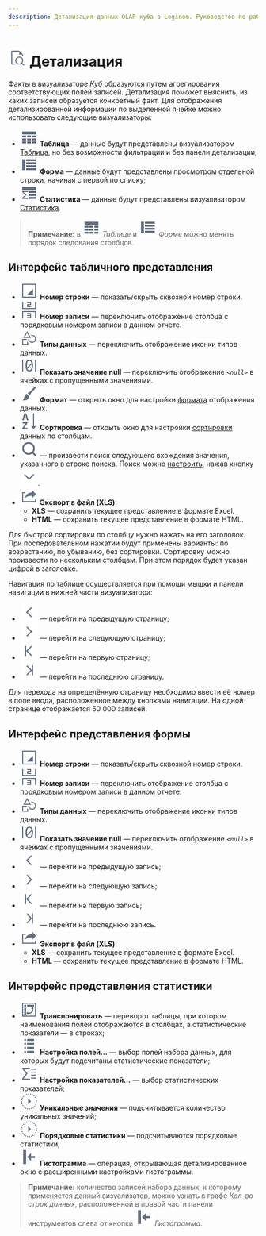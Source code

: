 ```yaml
---
description: Детализация данных OLAP куба в Loginom. Руководство по работе с интерфейсами табличного представления, представления формы и представления статистики. Настройка полей.
---
```

# ![Детализация](./../../images/icons/common/toolbar-controls/show-fast-viewer_default.svg) Детализация

Факты в визуализаторе *Куб* образуются путем агрегирования соответствующих полей записей. Детализация поможет выяснить, из каких записей образуется конкретный факт. Для отображения детализированной информации по выделенной ячейке можно использовать следующие визуализаторы:

* ![Таблица](./../../images/icons/viewers/cube/detailing/browse_default.svg) **Таблица** — данные будут представлены визуализатором [Таблица](./../table/README.md), но без возможности фильтрации и без панели детализации;
* ![Форма](./../../images/icons/viewers/cube/detailing/form_default.svg) **Форма** —  данные будут представлены просмотром отдельной строки, начиная с первой по списку;
* ![Статистика](./../../images/icons/viewers/cube/detailing/stat_default.svg) **Статистика** — данные будут представлены визуализатором [Статистика](./../statistics/README.md).

>**Примечание:** в ![Таблица](./../../images/icons/viewers/cube/detailing/browse_default.svg) *Таблице* и ![Форма](./../../images/icons/viewers/cube/detailing/form_default.svg) *Форме* можно менять порядок следования столбцов.

## Интерфейс табличного представления

* ![Номер строки](./../../images/icons/common/toolbar-controls/grid-row-no_default.svg) **Номер строки** — показать/скрыть сквозной номер строки.
* ![Номер записи](./../../images/icons/common/toolbar-controls/rec-no_default.svg) **Номер записи** — переключить отображение столбца с порядковым номером записи в данном отчете.
* ![Типы данных](./../../images/icons/common/toolbar-controls/show-data-type_default.svg) **Типы данных** — переключить отображение иконки типов данных.
* ![Показать значение null](./../../images/icons/common/toolbar-controls/null-count_default.svg) **Показать значение null** — переключить отображение *`<null>`* в ячейках с пропущенными значениями.
* ![Формат](./../../images/icons/common/toolbar-controls/format_default.svg) **Формат** — открыть окно для настройки [формата](./../table/format.md) отображения данных.
* ![Сортировка](./../../images/icons/common/toolbar-controls/sort-asc_default.svg) **Сортировка** — открыть окно для настройки [сортировки](./../table/sorting.md) данных по столбцам.
* ![Поиск](./../../images/icons/common/toolbar-controls/zoom_default.svg) — произвести поиск следующего вхождения значения, указанного в строке поиска. Поиск можно [настроить](./../table/search.md), нажав кнопку ![Раскрыть](./../../images/icons/common/toolbar-controls/down_default.svg).
* ![Экспорт](./../../images/icons/common/toolbar-controls/export_default.svg) **Экспорт в файл (XLS)**:
  * **XLS** — сохранить текущее представление в формате Excel.
  * **HTML** — сохранить текущее представление в формате HTML.

Для быстрой сортировки по столбцу нужно нажать на его заголовок. При последовательном нажатии будут применены варианты: по возрастанию, по убыванию, без сортировки. Сортировку можно произвести по нескольким столбцам. При этом порядок будет указан цифрой в заголовке.

Навигация по таблице осуществляется при помощи мышки и панели навигации в нижней части визуализатора:

* ![На предыдущую](./../../images/icons/common/toolbar-controls/prev_default.svg) — перейти на предыдущую страницу;
* ![На следующую](./../../images/icons/common/toolbar-controls/next_default.svg) — перейти на следующую страницу;
* ![На первую](./../../images/icons/common/toolbar-controls/first_default.svg) — перейти на первую страницу;
* ![На последнюю](./../../images/icons/common/toolbar-controls/last_default.svg) — перейти на последнюю страницу.

Для перехода на определённую страницу необходимо ввести её номер в поле ввода, расположенное между кнопками навигации. На одной странице отображается 50 000 записей.

## Интерфейс представления формы

* ![Номер строки](./../../images/icons/common/toolbar-controls/grid-row-no_default.svg) **Номер строки** — показать/скрыть сквозной номер строки.
* ![Номер записи](./../../images/icons/common/toolbar-controls/rec-no_default.svg) **Номер записи** — переключить отображение столбца с порядковым номером записи в данном отчете.
* ![Типы данных](./../../images/icons/common/toolbar-controls/show-data-type_default.svg) **Типы данных** — переключить отображение иконки типов данных.
* ![Показать значение null](./../../images/icons/common/toolbar-controls/null-count_default.svg) **Показать значение null** — переключить отображение *`<null>`* в ячейках с пропущенными значениями.
* ![На предыдущую](./../../images/icons/common/toolbar-controls/prev_default.svg) — перейти на предыдущую запись;
* ![На следующую](./../../images/icons/common/toolbar-controls/next_default.svg) — перейти на следующую запись;
* ![На первую](./../../images/icons/common/toolbar-controls/first_default.svg) — перейти на первую запись;
* ![На последнюю](./../../images/icons/common/toolbar-controls/last_default.svg) — перейти на последнюю запись.
* ![Экспорт](./../../images/icons/common/toolbar-controls/export_default.svg) **Экспорт в файл (XLS)**:
  * **XLS** — сохранить текущее представление в формате Excel.
  * **HTML** — сохранить текущее представление в формате HTML.

## Интерфейс представления статистики

* ![Транспонировать](./../../images/icons/common/toolbar-controls/transform_default.svg) **Транспонировать** — переворот таблицы, при котором наименования полей отображаются в столбцах, а статистические показатели — в строках;
* ![Настройка полей](./../../images/icons/common/toolbar-controls/fields-list_default.svg) **Настройка полей…** — выбор полей набора данных, для которых будут подсчитаны статистические показатели;
* ![Настройка показателей](./../../images/icons/common/toolbar-controls/row-sum_default.svg) **Настройка показателей…** — выбор статистических показателей;
* ![Уникальные значения](./../../images/icons/common/toolbar-controls/execute_default.svg) **Уникальные значения** — подсчитывается количество уникальных значений;
* ![Порядковые статистики](./../../images/icons/common/toolbar-controls/execute_default.svg) **Порядковые статистики** — подсчитываются порядковые статистики;
* ![Гистограмма](./../../images/icons/common/toolbar-controls/toggle-left-panel_default.svg) **Гистограмма** — операция, открывающая детализированное окно с расширенными настройками гистограммы.

>**Примечание:** количество записей набора данных, к которому применяется данный визуализатор, можно узнать в графе *Кол-во строк данных*, расположенной в правой части панели инструментов слева от кнопки ![Гистограмма](./../../images/icons/common/toolbar-controls/toggle-left-panel_default.svg) *Гистограмма*.